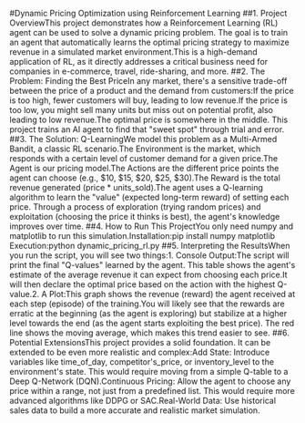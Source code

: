 #Dynamic Pricing Optimization using Reinforcement Learning
##1. Project OverviewThis project demonstrates how a Reinforcement Learning (RL) agent can be used to solve a dynamic pricing problem. The goal is to train an agent that automatically learns the optimal pricing strategy to maximize revenue in a simulated market environment.This is a high-demand application of RL, as it directly addresses a critical business need for companies in e-commerce, travel, ride-sharing, and more.
##2. The Problem: Finding the Best PriceIn any market, there's a sensitive trade-off between the price of a product and the demand from customers:If the price is too high, fewer customers will buy, leading to low revenue.If the price is too low, you might sell many units but miss out on potential profit, also leading to low revenue.The optimal price is somewhere in the middle. This project trains an AI agent to find that "sweet spot" through trial and error.
##3. The Solution: Q-LearningWe model this problem as a Multi-Armed Bandit, a classic RL scenario.The Environment is the market, which responds with a certain level of customer demand for a given price.The Agent is our pricing model.The Actions are the different price points the agent can choose (e.g., $10, $15, $20, $25, $30).The Reward is the total revenue generated (price * units_sold).The agent uses a Q-learning algorithm to learn the "value" (expected long-term reward) of setting each price. Through a process of exploration (trying random prices) and exploitation (choosing the price it thinks is best), the agent's knowledge improves over time.
##4. How to Run This ProjectYou only need numpy and matplotlib to run this simulation.Installation:pip install numpy matplotlib
Execution:python dynamic_pricing_rl.py
##5. Interpreting the ResultsWhen you run the script, you will see two things:1. Console Output:The script will print the final "Q-values" learned by the agent. This table shows the agent's estimate of the average revenue it can expect from choosing each price.It will then declare the optimal price based on the action with the highest Q-value.2. A Plot:This graph shows the revenue (reward) the agent received at each step (episode) of the training.You will likely see that the rewards are erratic at the beginning (as the agent is exploring) but stabilize at a higher level towards the end (as the agent starts exploiting the best price). The red line shows the moving average, which makes this trend easier to see.
##6. Potential ExtensionsThis project provides a solid foundation. It can be extended to be even more realistic and complex:Add State: Introduce variables like time_of_day, competitor's_price, or inventory_level to the environment's state. This would require moving from a simple Q-table to a Deep Q-Network (DQN).Continuous Pricing: Allow the agent to choose any price within a range, not just from a predefined list. This would require more advanced algorithms like DDPG or SAC.Real-World Data: Use historical sales data to build a more accurate and realistic market simulation.
